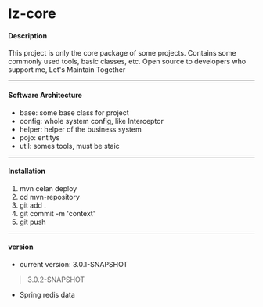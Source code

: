 # lz-core

#### Description
This project is only the core package of some projects.
Contains some commonly used tools, basic classes, etc.
Open source to developers who support me, Let's Maintain Together

***
#### Software Architecture
- base: some base class for project
- config: whole system config, like Interceptor
- helper: helper of the business system
- pojo: entitys
- util: somes tools, must be staic

***
#### Installation
1. mvn celan deploy
2. cd mvn-repository
3. git add .
4. git commit -m 'context'
5. git push

***
#### version
- current version: 3.0.1-SNAPSHOT

> 3.0.2-SNAPSHOT
- Spring redis data